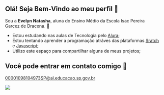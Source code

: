 ## Olá! Seja Bem-Vindo ao meu perfil 👋
Sou a **Evelyn Natasha**, aluna do Ensino Médio da Escola Isac Pereira Garcez de Dracena. 💙

- Estou estudando nas aulas de Tecnologia pelo [Alura](https://www.alura.com.br);
- Estou tentando aprender a programação atráves das plataformas [Sratch](https://scratch.mit.edu/) e [Javascript](https://editor.p5js.org/);
- Utilizo este espaço para compartilhar alguns de meus projetos;

## Você pode entrar em contato comigo 📧

00001098104973SP@al.educacao.sp.gov.br

![](https://media1.tenor.com/m/SwA7hWJs3LIAAAAC/pucca-heart.gif)
